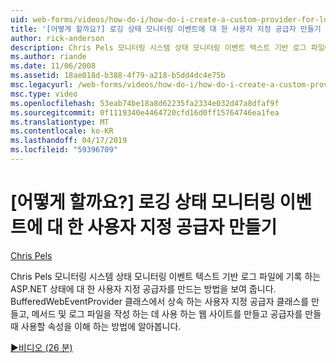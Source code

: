 ```yaml
---
uid: web-forms/videos/how-do-i/how-do-i-create-a-custom-provider-for-logging-health-monitoring-events
title: '[어떻게 할까요?] 로깅 상태 모니터링 이벤트에 대 한 사용자 지정 공급자 만들기 | Microsoft Docs'
author: rick-anderson
description: Chris Pels 모니터링 시스템 상태 모니터링 이벤트 텍스트 기반 로그 파일에 기록 하는 ASP.NET 상태에 대 한 사용자 지정 공급자를 만드는 방법을 보여 줍니다. Le...
ms.author: riande
ms.date: 11/06/2008
ms.assetid: 18ae018d-b388-4f79-a218-b5dd4dc4e75b
msc.legacyurl: /web-forms/videos/how-do-i/how-do-i-create-a-custom-provider-for-logging-health-monitoring-events
msc.type: video
ms.openlocfilehash: 53eab74be18a8d62235fa2334e032d47a8dfaf9f
ms.sourcegitcommit: 0f1119340e4464720cfd16d0ff15764746ea1fea
ms.translationtype: MT
ms.contentlocale: ko-KR
ms.lasthandoff: 04/17/2019
ms.locfileid: "59396709"
---
```

# <a name="how-do-i-create-a-custom-provider-for-logging-health-monitoring-events"></a>[어떻게 할까요?] 로깅 상태 모니터링 이벤트에 대 한 사용자 지정 공급자 만들기

[Chris Pels](https://twitter.com/chrispels)

Chris Pels 모니터링 시스템 상태 모니터링 이벤트 텍스트 기반 로그 파일에 기록 하는 ASP.NET 상태에 대 한 사용자 지정 공급자를 만드는 방법을 보여 줍니다. BufferedWebEventProvider 클래스에서 상속 하는 사용자 지정 공급자 클래스를 만들고, 메서드 및 로그 파일을 작성 하는 데 사용 하는 웹 사이트를 만들고 공급자를 만들 때 사용할 속성을 이해 하는 방법에 알아봅니다.

[&#9654;비디오 (26 분)](https://channel9.msdn.com/Blogs/ASP-NET-Site-Videos/how-do-i-create-a-custom-provider-for-logging-health-monitoring-events)
